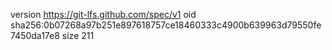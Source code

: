 version https://git-lfs.github.com/spec/v1
oid sha256:0b07268a97b251e897618757ce18460333c4900b639963d79550fe7450da17e8
size 211
